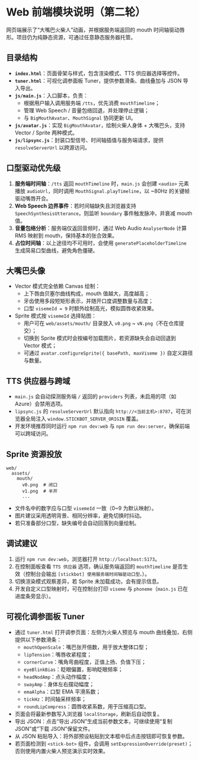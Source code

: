# Web 前端模块说明（第二轮）

网页端展示了“大嘴巴火柴人”动画，并根据服务端返回的 mouth 时间轴驱动唇形。项目仍为纯静态资源，可通过任意静态服务器托管。

## 目录结构

- **`index.html`**：页面骨架与样式，包含渲染模式、TTS 供应器选择等控件。
- **`tuner.html`**：可视化调参面板 Tuner，提供参数滑条、曲线叠加与 JSON 导入导出。
- **`js/main.js`**：入口脚本，负责：
  - 根据用户输入调用服务端 `/tts`，优先消费 `mouthTimeline`；
  - 管理 Web Speech / 音量包络回退，并处理停止逻辑；
  - 与 `BigMouthAvatar`、`MouthSignal` 协同更新 UI。
- **`js/avatar.js`**：实现 `BigMouthAvatar`，绘制火柴人身体 + 大嘴巴头，支持 Vector / Sprite 两种模式。
- **`js/lipsync.js`**：封装口型信号、时间轴插值与服务端请求，提供 `resolveServerUrl` 以跨源访问。

## 口型驱动优先级

1. **服务端时间轴**：`/tts` 返回 `mouthTimeline` 时，`main.js` 会创建 `<audio>` 元素播放 `audioUrl`，同时调用 `MouthSignal.playTimeline`，以 ~80Hz 的关键帧驱动嘴唇开合。
2. **Web Speech 边界事件**：若时间轴缺失且浏览器支持 `SpeechSynthesisUtterance`，则监听 `boundary` 事件触发脉冲，并衰减 mouth 值。
3. **音量包络分析**：服务端仅返回音频时，通过 Web Audio `AnalyserNode` 计算 RMS 映射到 mouth，保持基本的张合效果。
4. **占位时间轴**：以上途径均不可用时，会使用 `generatePlaceholderTimeline` 生成简易口型曲线，避免角色僵硬。

## 大嘴巴头像

- Vector 模式完全依赖 Canvas 绘制：
  - 上下唇由贝塞尔曲线构成，mouth 值越大，高度越高；
  - 牙齿使用多段短矩形表示，并随开口度调整数量与高度；
  - 口型 `visemeId = 9` 时额外绘制高光，模拟圆唇收紧效果。
- Sprite 模式按 `visemeId` 选择贴图：
  - 用户可在 `web/assets/mouth/` 目录放入 `v0.png` ~ `vN.png`（不在仓库提交）；
  - 切换到 Sprite 模式时会按编号加载图片，若资源缺失会自动回退到 Vector 模式；
  - 可通过 `avatar.configureSprite({ basePath, maxViseme })` 自定义路径与数量。

## TTS 供应器与跨域

- `main.js` 会自动探测服务端 `/` 返回的 `providers` 列表，未启用的项（如 Azure）会禁用选项。
- `lipsync.js` 的 `resolveServerUrl` 默认指向 `http://<当前主机>:8787`，可在浏览器全局注入 `window.STICKBOT_SERVER_ORIGIN` 覆盖。
- 开发环境推荐同时运行 `npm run dev:web` 与 `npm run dev:server`，确保前端可以跨域访问。

## Sprite 资源投放

```
web/
  assets/
    mouth/
      v0.png  # 闭口
      v1.png  # 半开
      ...
```

- 文件名中的数字应与口型 `visemeId` 一致（0~9 为默认映射）。
- 图片建议采用透明背景、相同分辨率，避免切换时抖动。
- 若只准备部分口型，缺失编号会自动回落到向量绘制。

## 调试建议

1. 运行 `npm run dev:web`，浏览器打开 `http://localhost:5173`。
2. 在控制面板查看 `TTS 供应器` 选项，确认服务端返回的 `mouthTimeline` 是否生效（控制台会输出 `[stickbot] 使用服务端时间轴驱动口型。`）。
3. 切换渲染模式观察差异，若 Sprite 未加载成功，会有提示信息。
4. 开发自定义口型映射时，可在控制台打印 `viseme` 与 `phoneme`（`main.js` 已在进度条旁显示）。

## 可视化调参面板 Tuner

- 通过 `tuner.html` 打开调参页面：左侧为火柴人预览与 mouth 曲线叠加，右侧提供以下参数滑条：
  - `mouthOpenScale`：嘴巴张开倍数，用于放大整体口型；
  - `lipTension`：嘴唇收紧程度；
  - `cornerCurve`：嘴角弯曲程度，正值上扬、负值下压；
  - `eyeBlinkBias`：眨眼偏置，影响眨眼频率；
  - `headNodAmp`：点头动作幅度；
  - `swayAmp`：身体左右摆动幅度；
  - `emaAlpha`：口型 EMA 平滑系数；
  - `tickHz`：时间轴采样频率；
  - `roundLipCompress`：圆唇收紧系数，用于压缩高口型。
- 页面会将最新参数写入浏览器 `localStorage`，刷新后自动恢复。
- 导出 JSON：点击“导出 JSON”生成当前参数文本，可继续使用“复制 JSON”或“下载 JSON”保留文件。
- 从 JSON 粘贴导入：将外部预设粘贴到文本框中后点击按钮即可恢复参数。
- 若页面检测到 `<stick-bot>` 组件，会调用 `setExpressionOverride(preset)`；否则使用内置火柴人预览演示实时效果。

